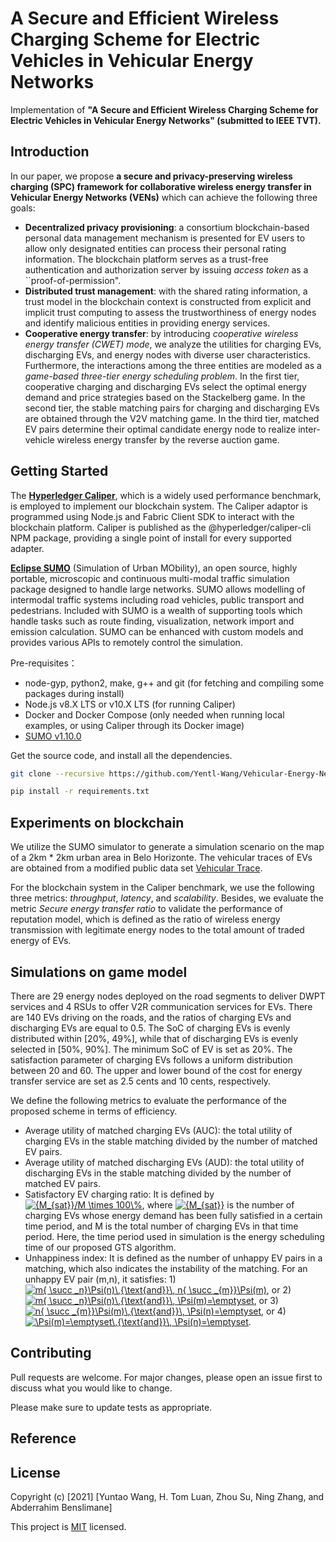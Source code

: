 # A Secure and Efficient Wireless Charging Scheme for Electric Vehicles in Vehicular Energy Networks

Implementation of **"A Secure and Efficient Wireless Charging Scheme for Electric Vehicles in Vehicular Energy Networks" (submitted to IEEE TVT).**

## Introduction
In our paper, we propose **a secure and privacy-preserving wireless charging (SPC) framework for collaborative wireless energy transfer in Vehicular Energy Networks (VENs)** which can achieve the following three goals:
- **Decentralized privacy provisioning**: a consortium blockchain-based personal data management mechanism is presented for EV users to allow only designated entities can process their personal rating information. The blockchain platform serves as a trust-free authentication and authorization server by issuing *access token* as a ``proof-of-permission".
- **Distributed trust management**: with the shared rating information, a trust model in the blockchain context is constructed from explicit and implicit trust computing to assess the trustworthiness of energy nodes and identify malicious entities in providing energy services.
- **Cooperative energy transfer**: by introducing *cooperative wireless energy transfer (CWET) mode*, we analyze the utilities for charging EVs, discharging EVs, and energy nodes with diverse user characteristics. Furthermore, the interactions among the three entities are modeled as a *game-based three-tier energy scheduling problem*. In the first tier, cooperative charging and discharging EVs select the optimal energy demand and price strategies based on the Stackelberg game. In the second tier, the stable matching pairs for charging and discharging EVs are obtained through the V2V matching game. In the third tier, matched EV pairs determine their optimal candidate energy node to realize inter-vehicle wireless energy transfer by the reverse auction game.

## Getting Started
The **[Hyperledger Caliper](https://www.hyperledger.org/use/caliper)**, which is a widely used performance benchmark, is employed to implement our blockchain system. The Caliper adaptor is programmed using Node.js and Fabric Client SDK to interact with the blockchain platform. Caliper is published as the @hyperledger/caliper-cli NPM package, providing a single point of install for every supported adapter.

**[Eclipse SUMO](https://sumo.dlr.de/docs/index.html)** (Simulation of Urban MObility), an open source, highly portable, microscopic and continuous multi-modal traffic simulation package designed to handle large networks. SUMO allows modelling of intermodal traffic systems including road vehicles, public transport and pedestrians. Included with SUMO is a wealth of supporting tools which handle tasks such as route finding, visualization, network import and emission calculation. SUMO can be enhanced with custom models and provides various APIs to remotely control the simulation.

Pre-requisites：
- node-gyp, python2, make, g++ and git (for fetching and compiling some packages during install)
- Node.js v8.X LTS or v10.X LTS (for running Caliper)
- Docker and Docker Compose (only needed when running local examples, or using Caliper through its Docker image)
- [SUMO v1.10.0](https://sumo.dlr.de/docs/Downloads.php) 

Get the source code, and install all the dependencies.

```bash
git clone --recursive https://github.com/Yentl-Wang/Vehicular-Energy-Network

pip install -r requirements.txt
```

## Experiments on blockchain
We utilize the SUMO simulator to generate a simulation scenario on the map of a 2km * 2km urban area in Belo Horizonte. The vehicular traces of EVs are obtained from a modified public data set [Vehicular Trace](http://www.prof.rettore.com.br/vehicular-trace/). 

For the blockchain system in the Caliper benchmark, we use the following three metrics: *throughput*, *latency*, and *scalability*. Besides, we evaluate the metric *Secure energy transfer ratio* to validate the performance of reputation model, which is defined as the ratio of wireless energy transmission with legitimate energy nodes to the total amount of traded energy of EVs.

## Simulations on game model

There are 29 energy nodes deployed on the road segments to deliver DWPT services and 4 RSUs to offer V2R communication services for EVs. There are 140 EVs driving on the roads, and the ratios of charging EVs and discharging EVs are equal to 0.5. The SoC of charging EVs is evenly distributed within [20%, 49%], while that of discharging EVs is evenly selected in [50%, 90%]. The minimum SoC of EV is set as 20%. The satisfaction parameter of charging EVs follows a uniform distribution between 20 and 60. The upper and lower bound of the cost for energy transfer service are set as 2.5 cents and 10 cents, respectively. 

We define the following metrics to evaluate the performance of the proposed scheme in terms of efficiency.
- Average utility of matched charging EVs (AUC): the total utility of charging EVs in the stable matching divided by the number of matched EV pairs.
- Average utility of matched discharging EVs (AUD): the total utility of discharging EVs in the stable matching divided by the number of matched EV pairs.
- Satisfactory EV charging ratio: It is defined by <a href="https://www.codecogs.com/eqnedit.php?latex={M_{sat}}/M&space;\times&space;100\%" target="_blank"><img src="https://latex.codecogs.com/gif.latex?{M_{sat}}/M&space;\times&space;100\%" title="{M_{sat}}/M \times 100\%" /></a>, where <a href="https://www.codecogs.com/eqnedit.php?latex={M_{sat}}" target="_blank"><img src="https://latex.codecogs.com/gif.latex?{M_{sat}}" title="{M_{sat}}" /></a> is the number of charging EVs whose energy demand has been fully satisfied in a certain time period, and M is the total number of charging EVs in that time period. Here, the time period used in simulation is the energy scheduling time of our proposed GTS algorithm.
- Unhappiness index: It is defined as the number of unhappy EV pairs in a matching, which also indicates the instability of the matching. For an unhappy EV pair (m,n), it satisfies: 1) <a href="https://www.codecogs.com/eqnedit.php?latex=m{&space;\succ&space;_n}\Psi(n)\,{\text{and}}\,&space;n{&space;\succ&space;_{m}}\Psi(m)" target="_blank"><img src="https://latex.codecogs.com/gif.latex?m{&space;\succ&space;_n}\Psi(n)\,{\text{and}}\,&space;n{&space;\succ&space;_{m}}\Psi(m)" title="m{ \succ _n}\Psi(n)\,{\text{and}}\, n{ \succ _{m}}\Psi(m)" /></a>, or 2) <a href="https://www.codecogs.com/eqnedit.php?latex=m{&space;\succ&space;_n}\Psi(n)\,{\text{and}}\,&space;\Psi(m)=\emptyset" target="_blank"><img src="https://latex.codecogs.com/gif.latex?m{&space;\succ&space;_n}\Psi(n)\,{\text{and}}\,&space;\Psi(m)=\emptyset" title="m{ \succ _n}\Psi(n)\,{\text{and}}\, \Psi(m)=\emptyset" /></a>, or 3) <a href="https://www.codecogs.com/eqnedit.php?latex=n{&space;\succ&space;_{m}}\Psi(m)\,{\text{and}}\,&space;\Psi(n)=\emptyset" target="_blank"><img src="https://latex.codecogs.com/gif.latex?n{&space;\succ&space;_{m}}\Psi(m)\,{\text{and}}\,&space;\Psi(n)=\emptyset" title="n{ \succ _{m}}\Psi(m)\,{\text{and}}\, \Psi(n)=\emptyset" /></a>, or 4) <a href="https://www.codecogs.com/eqnedit.php?latex=\Psi(m)=\emptyset\,{\text{and}}\,&space;\Psi(n)=\emptyset" target="_blank"><img src="https://latex.codecogs.com/gif.latex?\Psi(m)=\emptyset\,{\text{and}}\,&space;\Psi(n)=\emptyset" title="\Psi(m)=\emptyset\,{\text{and}}\, \Psi(n)=\emptyset" /></a>.


## Contributing
Pull requests are welcome. For major changes, please open an issue first to discuss what you would like to change.

Please make sure to update tests as appropriate.

## Reference

## License
Copyright (c) [2021] [Yuntao Wang, H. Tom Luan, Zhou Su, Ning Zhang, and Abderrahim Benslimane]

This project is [MIT](https://choosealicense.com/licenses/mit/) licensed. 
